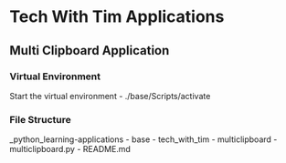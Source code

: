 # Tech With Tim Applications

## Multi Clipboard Application

### Virtual Environment
Start the virtual environment
    - ./base/Scripts/activate

### File Structure
_python_learning-applications
    - base
    - tech_with_tim
      - multiclipboard
        - multiclipboard.py
        - README.md 